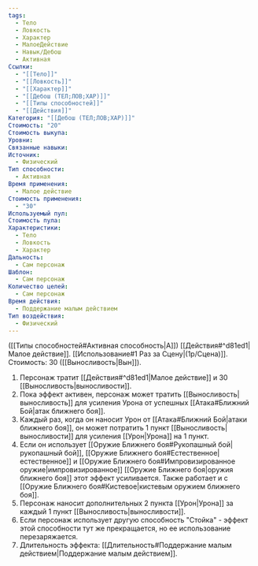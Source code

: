 ```yaml
---
tags:
  - Тело
  - Ловкость
  - Характер
  - МалоеДействие
  - Навык/Дебош
  - Активная
Ссылки:
  - "[[Тело]]"
  - "[[Ловкость]]"
  - "[[Характер]]"
  - "[[Дебош (ТЕЛ;ЛОВ;ХАР)]]"
  - "[[Типы способностей]]"
  - "[[Действия]]"
Категория: "[[Дебош (ТЕЛ;ЛОВ;ХАР)]]"
Стоимость: "20"
Стоимость выкупа:
Уровни:
Связанные навыки:
Источник:
  - Физический
Тип способности:
  - Активная
Время применения:
  - Малое действие
Стоимость применения:
  - "30"
Используемый пул:
Стоимость пула:
Характеристики:
  - Тело
  - Ловкость
  - Характер
Дальность:
  - Сам персонаж
Шаблон:
  - Сам персонаж
Количество целей:
  - Сам персонаж
Время действия:
  - Поддержание малым действием
Тип воздействия:
  - Физический
---
```

([[Типы способностей#Активная способность|А]]) [[Действия#^d81ed1|Малое действие]]. [[Использование#1 Раз за Сцену|(1р/Сцена)]]. Стоимость: 30 ([[Выносливость|Вын]]).

1. Персонаж тратит [[Действия#^d81ed1|Малое действие]] и 30 [[Выносливость|выносливости]].
2. Пока эффект активен, персонаж может тратить [[Выносливость|выносливость]] для усиления Урона от успешных [[Атака#Ближний Бой|атак ближнего боя]].
3. Каждый раз, когда он наносит Урон от [[Атака#Ближний Бой|атаки ближнего боя]], он может потратить 1 пункт [[Выносливость|выносливости]] для усиления [[Урон|Урона]] на 1 пункт. 
4. Если он использует [[Оружие Ближнего боя#Рукопашный бой|рукопашный бой]], [[Оружие Ближнего боя#Естественное|естественное]] и [[Оружие Ближнего боя#Импровизированное оружие|импровизированное]] [[Оружие Ближнего боя|оружия ближнего боя]] этот эффект усиливается. Также работает и с [[Оружие Ближнего боя#Кистевое|кистевым оружием ближнего боя]].
5. Персонаж наносит дополнительных 2 пункта [[Урон|Урона]] за каждый 1 пункт [[Выносливость|выносливости]].
6. Если персонаж использует другую способность "Стойка" - эффект этой способности тут же прекращается, но ее использование перезаряжается. 
7. Длительность эффекта: [[Длительность#Поддержание малым действием|Поддержание малым действием]].
